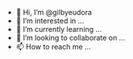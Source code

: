 - 👋 Hi, I’m @gilbyeudora
- 👀 I’m interested in ...
- 🌱 I’m currently learning ...
- 💞️ I’m looking to collaborate on ...
- 📫 How to reach me ...

<!---
gilbyeudora/gilbyeudora is a ✨ special ✨ repository because its `README.md` (this file) appears on your GitHub profile.
You can click the Preview link to take a look at your changes.
--->
